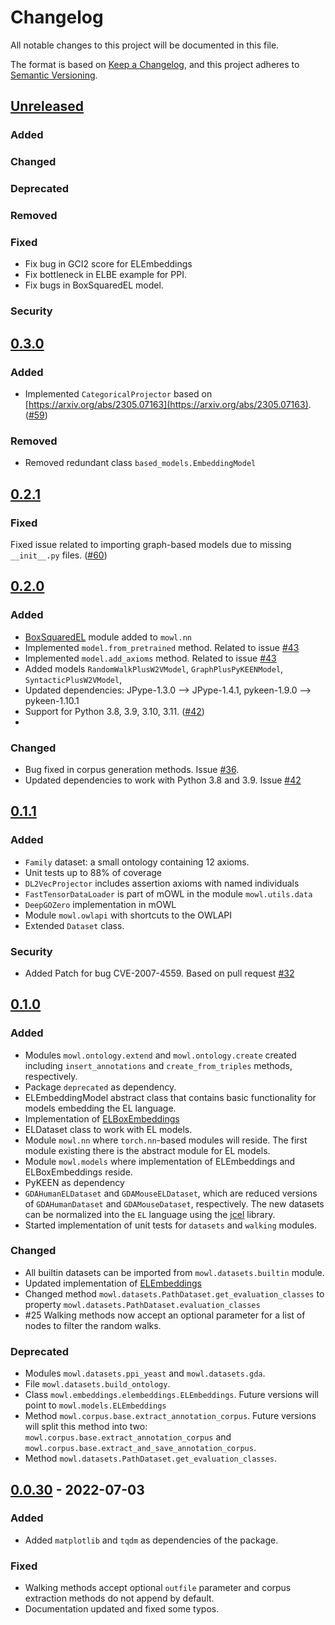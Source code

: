 # Changelog

All notable changes to this project will be documented in this file.

The format is based on [Keep a Changelog](https://keepachangelog.com/en/1.0.0/),
and this project adheres to [Semantic Versioning](https://semver.org/spec/v2.0.0.html).

## [Unreleased]
### Added
### Changed 
### Deprecated
### Removed
### Fixed
- Fix bug in GCI2 score for ELEmbeddings
- Fix bottleneck in ELBE example for PPI.
- Fix bugs in BoxSquaredEL model.

### Security

## [0.3.0]
### Added
- Implemented `CategoricalProjector` based on [https://arxiv.org/abs/2305.07163](https://arxiv.org/abs/2305.07163). ([#59][i59])

### Removed
- Removed redundant class `based_models.EmbeddingModel`


## [0.2.1]
### Fixed
Fixed issue related to importing graph-based models due to missing `__init__.py` files. ([#60][i60])

## [0.2.0]

### Added
- [BoxSquaredEL](https://arxiv.org/abs/2301.11118) module added to `mowl.nn`
- Implemented `model.from_pretrained` method. Related to issue [#43][i43]
- Implemented `model.add_axioms` method. Related to issue [#43][i43]
- Added models `RandomWalkPlusW2VModel`, `GraphPlusPyKEENModel`, `SyntacticPlusW2VModel`, 
- Updated dependencies: JPype-1.3.0 --> JPype-1.4.1, pykeen-1.9.0 --> pykeen-1.10.1
- Support for Python 3.8, 3.9, 3.10, 3.11. ([#42][i42])
- 
### Changed
- Bug fixed in corpus generation methods. Issue [#36][i36].
- Updated dependencies to work with Python 3.8 and 3.9. Issue [#42][i42]

## [0.1.1]

### Added
- `Family` dataset: a small ontology containing 12 axioms.
- Unit tests up to 88% of coverage
- `DL2VecProjector` includes assertion axioms with named individuals
- `FastTensorDataLoader` is part of mOWL in the module `mowl.utils.data`
- `DeepGOZero` implementation in mOWL
- Module `mowl.owlapi` with shortcuts to the OWLAPI
- Extended `Dataset` class.
### Security
- Added Patch for bug CVE-2007-4559. Based on pull request [#32][i32]

## [0.1.0]

### Added
- Modules `mowl.ontology.extend` and `mowl.ontology.create` created including `insert_annotations` and `create_from_triples` methods, respectively.
- Package `deprecated` as dependency.
- ELEmbeddingModel abstract class that contains basic functionality for models embedding the EL language.
- Implementation of [ELBoxEmbeddings](https://arxiv.org/abs/2202.14018)
- ELDataset class to work with EL models.
- Module `mowl.nn` where `torch.nn`-based modules will reside. The first module existing there is the abstract module for EL models.
- Module `mowl.models` where implementation of ELEmbeddings and ELBoxEmbeddings reside.
- PyKEEN as dependency
- `GDAHumanELDataset` and `GDAMouseELDataset`, which are reduced versions of `GDAHumanDataset` and `GDAMouseDataset`, respectively. The new datasets can be normalized into the `EL` language using the [jcel](https://julianmendez.github.io/jcel/) library.
- Started implementation of unit tests for `datasets` and `walking` modules.
### Changed
- All builtin datasets can be imported from `mowl.datasets.builtin` module.
- Updated implementation of [ELEmbeddings](https://www.ijcai.org/Proceedings/2019/845)
- Changed method `mowl.datasets.PathDataset.get_evaluation_classes` to property `mowl.datasets.PathDataset.evaluation_classes`
- #25 Walking methods now accept an optional parameter for a list of nodes to filter the random walks.

### Deprecated
- Modules `mowl.datasets.ppi_yeast` and `mowl.datasets.gda`.
- File `mowl.datasets.build_ontology`.
- Class `mowl.embeddings.elembeddings.ELEmbeddings`. Future versions will point to `mowl.models.ELEmbeddings`
- Method `mowl.corpus.base.extract_annotation_corpus`. Future versions will split this method into two: `mowl.corpus.base.extract_annotation_corpus` and `mowl.corpus.base.extract_and_save_annotation_corpus`.
- Method `mowl.datasets.PathDataset.get_evaluation_classes`.

## [0.0.30] - 2022-07-03
### Added
- Added `matplotlib` and `tqdm` as dependencies of the package.

### Fixed
- Walking methods accept optional `outfile` parameter and corpus extraction methods do not append by default.
- Documentation updated and fixed some typos.

[unreleased]: https://github.com/bio-ontology-research-group/mowl/compare/v0.3.0...HEAD
[0.3.0]: https://github.com/bio-ontology-research-group/mowl/releases/tag/v0.3.0
[0.2.1]: https://github.com/bio-ontology-research-group/mowl/releases/tag/v0.2.1
[0.2.0]: https://github.com/bio-ontology-research-group/mowl/releases/tag/v0.2.0
[0.1.1]: https://github.com/bio-ontology-research-group/mowl/releases/tag/v0.1.1
[0.1.0]: https://github.com/bio-ontology-research-group/mowl/releases/tag/v0.1.0
[0.0.30]: https://github.com/bio-ontology-research-group/mowl/releases/tag/v0.0.30


[i32]: https://github.com/bio-ontology-research-group/mowl/issues/32
[i36]: https://github.com/bio-ontology-research-group/mowl/issues/36
[i42]: https://github.com/bio-ontology-research-group/mowl/issues/42
[i43]: https://github.com/bio-ontology-research-group/mowl/issues/43
[i59]: https://github.com/bio-ontology-research-group/mowl/issues/59
[i60]: https://github.com/bio-ontology-research-group/mowl/issues/60

